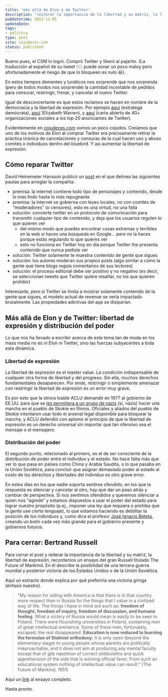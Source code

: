 ```yaml
---
title: 'más allá de Elon y de Twitter'
description: 'reiterar la importancia de la libertad y su matriz, la libertad de expresión, recordamos un ensayo del gran Russell titulado The Future of Mankind.'
pubDatetime: 2022-11-05
updateDate: 
tags: 
- política
type: post
site: cojudeces.com
status: published
---
```

Bueno pues, el CSM lo logró. Compró Twitter y liberó al pajarito. (La traducción al español de su tweet 👇🏼 puede sonar un poco maloy pero afortunadamente el riesgo de que lo bloqueen es nulo 😃).



En estos tiempos dementes y lunáticos nos sorprende que nos sorprenda (pero de todos modos nos sorprende) la cantidad incontable de pedidos para censurar, restringir, frenar, y cancelar el nuevo Twitter.

Igual de desconcertante es que estos reclamos se hacen en nombre de la democracia y la libertad de expresión. Por ejemplo [aquí](https://www.newsweek.com/twitter-under-elon-musk-would-arena-hate-democratic-strategist-1698517?ref=cojudeces.com) (estratega demócrata), [aquí](https://twitter.com/senwarren/status/1518702084048179200?ref=cojudeces.com) (Elizabeth Warren), y [aquí](https://www.freepress.net/sites/default/files/2022-11/coalition_open_letter_to_twitter_top_20_advertisers_final.pdf?ref=cojudeces.com) (carta abierta de 40+ organizaciones sociales a los top 20 anunciantes de Twitter).

Evidentemente en [cojudeces.com](http://cojudeces.com/?ref=cojudeces.com) somos un poco cojudos. Creíamos que uno de los motivos de Elon al comprar Twitter era precisamente retirar la práctica tiránica de cancelaciones y censuras de la cual hacen uso y abuso comités o individuos dentro del bluebird. Y así aumentar la libertad de expresión.

## Cómo reparar Twitter

David Heinemeier Hansson publicó un [post](https://world.hey.com/dhh/here-s-how-to-fix-twitter-79632ecb?ref=cojudeces.com) en el que delinea las siguientes pautas para arreglar la compañía:

- premisa: la internet contiene todo tipo de personajes y contenido, desde lo más lindo hasta lo más repugnante
- premisa: la internet se gobierna con leyes locales, no con comités de “moderadores” (o censores), esto es una virtud, no una falla
- solución: convierte twitter en un protocolo de comunicación para transmitir cualquier tipo de contenido, y deja que los usuarios regulen lo que quieren ver  
    - del mismo modo que puedes encontrar cosas extremas y terribles en la web si haces una búsqueda en Google… pero no la haces porque estás regulando lo que quieres ver  
    - esto no funciona en Twitter hoy en día porque Twitter the presenta contenido que nunca pediste ver
- solución: Twitter solamente te muestra contenido de gente que sigues
- solución: los autores moderan sus propios posts (algo similar a cómo la gente que tiene blogs regula comentarios de sus lectores)
- solución: el proceso editorial debe ser positivo y no negativo (es decir, se seleccionan tweets que Twitter quiere resaltar, no los que quieren prohibir)

Interesante, pero si Twitter se limita a mostrar solamente contenido de la gente que sigues, el modelo actual de revenue se vería impactado brutalmente. Las propiedades adictivas del app se disiparían.

## Más allá de Elon y de Twitter: libertad de expresión y distribución del poder

Lo que nos ha llevado a escribir acerca de este tema tan de moda en los mass media no es ni Elon ni Twitter, sino las fuerzas subyacentes a toda esta dinámica.

### Libertad de expresión

La libertad de expresión es el master value. La condición indispensable de cualquier otra forma de libertad y del progreso. Sin ella, muchos derechos fundamentales desaparecen. Por ende, restringir o simplemente amenazar con restringir la libertad de expresión es un error muy grave.

Es por esto que la otrora loable ACLU demandó en 1977 al gobierno de EE.UU. para que se [les permitiera a un grupo de nazis](https://www.aclu.org/issues/free-speech/rights-protesters/skokie-case-how-i-came-represent-free-speech-rights-nazis?ref=cojudeces.com) (sí, nazis) hacer una marcha en el pueblo de Skokie en Illinois. Oficiales y aliados del pueblo de Skokie intentaron usar todo el arsenal legal disponible para bloquear la marcha, y ACLU defendió con aplomo el principio de que la libertad de expresión es un derecho universal sin importar qué tan ofensivo sea el mensaje o el mensajero.

### Distribución del poder

El segundo punto, relacionado al primero, es el de ser consciente de la distribución de poder entre el individuo y el estado. No hace falta más que ver lo que pasa en países como China y Arabia Saudita, o lo que pasaba en la Unión Soviética, para concluir que asignar demasiado poder al estado al costo de los derechos y libertades del individuo es otro grave error.

En estos días en los que nadie soporta sentirse ofendido, en los que la respuesta es silenciar y cancelar al otro, hay que dar un paso atrás y cambiar de perspectiva. Si nos sentimos ofendidos y queremos silenciar a quien nos “agrede” y estamos dispuestos a usar el poder del estado para lograr nuestro propósito (p.ej., imponer una ley que requiera o prohiba que la gente use cierto lenguaje), lo que estamos haciendo es debilitar la posición de los individuos y, como dice el profesor [José Ignacio Beteta](https://joseignaciobeteta.pe/?ref=cojudeces.com), creando un botín cada vez más grande para el gobierno presente y gobiernos futuros.

## Para cerrar: Bertrand Russell

Para cerrar el post y reiterar la importancia de la libertad y su matriz, la libertad de expresión, recordamos un ensayo del gran Russell titulado The Future of Mankind. En él describe la posibilidad de una tercera guerra mundial y posterior victoria de los Estados Unidos o de la Unión Soviética.

Aquí un extracto donde explica por qué preferiría una victoria gringa (énfasis nuestro).

> “My reason for siding with America is that there is in that country more respect than in Russia for the things that I value in a civilized way of life. The things I have in mind are such as: **freedom of thought, freedom of inquiry, freedom of discussion, and humane feeling**. What a victory of Russia would mean is easily to be seen in Poland. There were flourishing universities in Poland, containing men of great intellectual eminence. Some of these men, fortunately, escaped; the rest disappeared. **Education is now reduced to learning the formulae of Stalinist orthodoxy**; it is only open (beyond the elementary stage) to young people whose parents are politically irreproachable, and it does not aim at producing any mental faculty except that of glib repetition of correct shibboleths and quick apprehension of the side that is winning official favor. From such an educational system nothing of intellectual value can result.” (The Future of Mankind, 1951)

Aquí un [link](https://www.theatlantic.com/magazine/archive/1951/03/the-future-of-man/305193/?ref=cojudeces.com) al ensayo completo.

Hasta pronto.